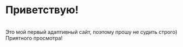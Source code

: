 # Приветствую!
<br>
Это мой первый адаптивный сайт, поэтому прошу не судить строго)
<br>
Приятного просмотра!
